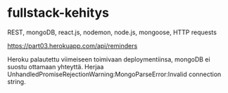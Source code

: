 # fullstack-kehitys
REST, mongoDB, react.js, nodemon, node.js, mongoose, HTTP requests

https://part03.herokuapp.com/api/reminders

Heroku palautettu viimeiseen toimivaan deploymentiinsa, mongoDB ei suostu ottamaan yhteyttä.
Herjaa UnhandledPromiseRejectionWarning:MongoParseError:Invalid connection string.
